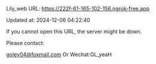 Lily_web URL: https://222f-61-165-102-156.ngrok-free.app

Updated at: 2024-12-06 04:22:40

If you cannot open this URL, the server might be down.

Please contact: 

goley04@foxmail.com Or Wechat:GL_yeaH
